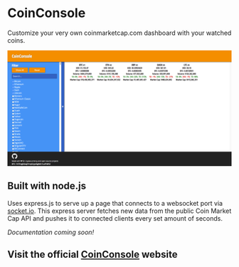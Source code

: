 # CoinConsole

Customize your very own coinmarketcap.com dashboard with your watched coins.

![Photo of the CoinConsole application](/assets/img/appshot.png)

## Built with node.js

Uses express.js to serve up a page that connects to a websocket port via [socket.io](//socket.io). This express server fetches new data from the public Coin Market Cap API and pushes it to connected clients every set amount of seconds.

*Documentation coming soon!*

## Visit the official [CoinConsole](//coinconsole.com) website
